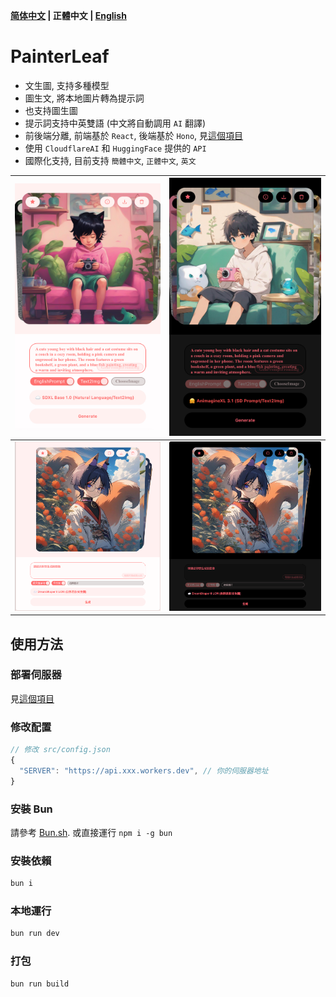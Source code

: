 **[简体中文](README_ZH_CN.md) | 正體中文 | [English](README.md)**

# PainterLeaf
- 文生圖, 支持多種模型
- 圖生文, 將本地圖片轉為提示詞
- 也支持圖生圖
- 提示詞支持中英雙語 (中文將自動調用 `AI` 翻譯)
- 前後端分離, 前端基於 `React`, 後端基於 `Hono`, 見[這個項目](https://github.com/LeafYeeXYZ/MyAPIs)
- 使用 `CloudflareAI` 和 `HuggingFace` 提供的 `API`
- 國際化支持, 目前支持 `簡體中文`, `正體中文`, `英文`

|![](./readme/mobile-light.jpeg)|![](./readme/mobile-dark.jpeg)|
|:---:|:---:|
|![](./readme/light.png)|![](./readme/dark.png)|

## 使用方法
### 部署伺服器
見[這個項目](https://github.com/LeafYeeXYZ/MyAPIs)

### 修改配置
```javascript
// 修改 src/config.json
{
  "SERVER": "https://api.xxx.workers.dev", // 你的伺服器地址
}
```

### 安裝 Bun
請參考 [Bun.sh](https://bun.sh). 或直接運行 `npm i -g bun`

### 安裝依賴
```bash
bun i
```

### 本地運行
```bash
bun run dev
```

### 打包
```bash
bun run build
```
